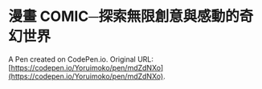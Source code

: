 # 漫畫 COMIC─探索無限創意與感動的奇幻世界

A Pen created on CodePen.io. Original URL: [https://codepen.io/Yoruimoko/pen/mdZdNXo](https://codepen.io/Yoruimoko/pen/mdZdNXo).

